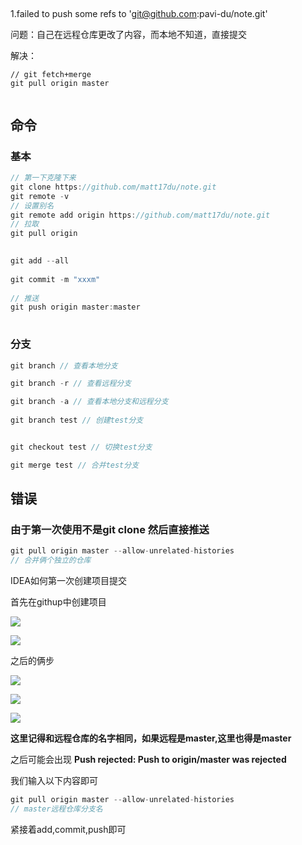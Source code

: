 ## 

1.failed to push some refs to 'git@github.com:pavi-du/note.git'

问题：自己在远程仓库更改了内容，而本地不知道，直接提交

解决：

```
// git fetch+merge
git pull origin master 
```



```xml

```

## 命令



### 基本

```java
// 第一下克隆下来
git clone https://github.com/matt17du/note.git
git remote -v
// 设置别名
git remote add origin https://github.com/matt17du/note.git
// 拉取
git pull origin
    

git add --all
    
git commit -m "xxxm"
    
// 推送
git push origin master:master
    

```



### 分支

```java
git branch // 查看本地分支

git branch -r // 查看远程分支

git branch -a // 查看本地分支和远程分支
    
git branch test // 创建test分支


git checkout test // 切换test分支

git merge test // 合并test分支
```

## 错误

### 由于第一次使用不是git clone 然后直接推送



```java
git pull origin master --allow-unrelated-histories
// 合并俩个独立的仓库
```

IDEA如何第一次创建项目提交

首先在githup中创建项目



![](https://raw.githubusercontent.com/matt17du/img/main/img/20201219202633.png)





![](https://raw.githubusercontent.com/matt17du/img/main/img/20201219202929.png)



之后的俩步

![](https://raw.githubusercontent.com/matt17du/img/main/img/20201219205240.png)









![](https://raw.githubusercontent.com/matt17du/img/main/img/20201219205341.png)



![](https://raw.githubusercontent.com/matt17du/img/main/img/20201219220054.png)





**这里记得和远程仓库的名字相同，如果远程是master,这里也得是master**



之后可能会出现 **Push rejected: Push to origin/master was rejected**



我们输入以下内容即可

```java
git pull origin master --allow-unrelated-histories
// master远程仓库分支名
```

紧接着add,commit,push即可

